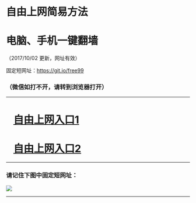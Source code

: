 ﻿# 自由上网简易方法

# 电脑、手机一键翻墙

（2017/10/02 更新，网址有效）

固定短网址：https://git.io/free99

### （微信如打不开，请转到浏览器打开）


***





# &nbsp;&nbsp; <a href="http://ft2535417177.fwtz-zhenx1001.xyz/fwqtz01.html?t=100200120534 " target="_blank">自由上网入口1</a>
# &nbsp;&nbsp; <a href="http://ft1362631983.fw-tzzhen1002.xyz/fwqtz02.html?t=100200123447 " target="_blank">自由上网入口2</a>
***

### 请记住下图中固定短网址：

<img src="https://s3-us-west-2.amazonaws.com/fwq-1001/yjfq-20170905okok.png" /> 


***

